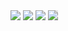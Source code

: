 <img src="https://github-readme-streak-stats.herokuapp.com?user=hcm346&theme=dark&hide_border=true&date_format=M%20j%5B%2C%20Y%5D">

<img src="https://github-readme-streak-stats.herokuapp.com?user=hcm346&theme=dark&hide_border=true&date_format=M%20j%5B%2C%20Y%5D">

<img src="https://github-readme-stats.vercel.app/api/top-langs/?username=hcm346&layout=compact)](https://github.com/hcm346/github-readme-stats">

<img style="-webkit-user-select: none;margin: auto;background-color: hsl(0, 0%, 90%);transition: background-color 300ms;" src="https://raw.githubusercontent.com/rahul-jha98/rahul-jha98/main/techstack.gif">